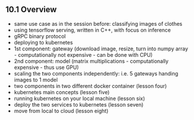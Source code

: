## 10.1 Overview

* same use case as in the session before: classifying images of clothes
* using tensorflow serving, written in C++, with focus on inference
* gRPC binary protocol
* deploying to kubernetes
* 1st component: gateway (download image, resize, turn into numpy array - computationally not expensive - can be done with CPU)
* 2nd component: model (matrix multiplications - computationally expensive - thus use GPU)
* scaling the two components independently: i.e. 5 gateways handing images to 1 model
* two components in two different docker container (lesson four)
* kubernetes main concepts (lesson five)
* running kubernetes on your local machine (lesson six)
* deploy the two services to kubernetes (lesson seven)
* move from local to cloud (lesson eight)